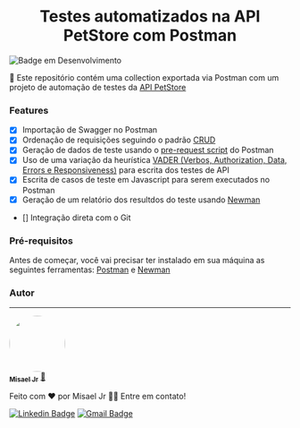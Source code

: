 <h1 align="center"> Testes automatizados na API PetStore com Postman </h1>

![Badge em Desenvolvimento](http://img.shields.io/static/v1?label=STATUS&message=EM%20DESENVOLVIMENTO&color=GREEN&style=for-the-badge)

<p align="left">🚀 Este repositório contém uma collection exportada via Postman com um projeto de automação de testes da <a href="https://github.com/swagger-api/swagger-petstore">API PetStore</a>

### Features

- [x] Importação de Swagger no Postman
- [x] Ordenação de requisições seguindo o padrão <a href="https://pt.wikipedia.org/wiki/CRUD">CRUD</a>
- [x] Geração de dados de teste usando o <a href="https://learning.postman.com/docs/writing-scripts/pre-request-scripts/">pre-request script</a> do Postman
- [x] Uso de uma variação da heurística <a href="https://maximilianoalves.medium.com/vader-heuristica-para-teste-de-api-na-pratica-fcf78c6acec">VADER (Verbos, Authorization, Data, Errors e Responsiveness)</a> para escrita dos testes de API
- [x] Escrita de casos de teste em Javascript para serem executados no Postman
- [x] Geração de um relatório dos resultdos do teste usando <a href="https://learning.postman.com/docs/running-collections/using-newman-cli/installing-running-newman/">Newman</a>
- [] Integração direta com o Git

### Pré-requisitos

Antes de começar, você vai precisar ter instalado em sua máquina as seguintes ferramentas: [Postman](https://www.postman.com/downloads/) e [Newman](https://www.npmjs.com/package/newman)

### Autor
---

<a href="https://scholar.google.com/citations?user=kwbs4ksAAAAJ&hl=en">
 <img style="border-radius: 50%;" src="https://avatars.githubusercontent.com/u/11947429?v=4" width="100px;" alt=""/>
 <br />
 <sub><b>Misael Jr</b></sub></a> <a href="https://scholar.google.com/citations?user=kwbs4ksAAAAJ&hl=en" title="Rocketseat">🚀</a>


Feito com ❤️ por Misael Jr 👋🏽 Entre em contato!

[![Linkedin Badge](https://img.shields.io/badge/-Misael-blue?style=flat-square&logo=Linkedin&logoColor=white&link=https://www.linkedin.com/in/misaelljr/)](https://www.linkedin.com/in/misaelljr/) 
[![Gmail Badge](https://img.shields.io/badge/-juniomisael@gmail.com-c14438?style=flat-square&logo=Gmail&logoColor=white&link=mailto:juniomisael@gmail.com)](mailto:juniomisael@gmail.com)
